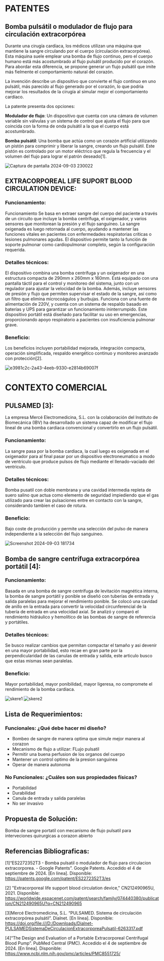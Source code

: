 # PATENTES
## Bomba pulsátil o modulador de flujo para circulación extracorpórea
Durante una cirugía cardíaca, los médicos utilizan una máquina que mantiene la sangre circulando por el cuerpo (circulación extracorpórea). Esta máquina suele emplear una bomba de flujo continuo, pero el cuerpo humano está más acostumbrado al flujo pulsátil producido por el corazón. Para abordar esta diferencia, se propone generar un flujo pulsátil que imite más fielmente el comportamiento natural del corazón.

La invención describe un dispositivo que convierte el flujo continuo en uno pulsátil, más parecido al flujo generado por el corazón, lo que podría mejorar los resultados de la cirugía al simular mejor el comportamiento cardíaco.

La patente presenta dos opciones:

**Modulador de flujo**: Un dispositivo que cuenta con una cámara de volumen variable sin válvulas y un sistema de control que ajusta el flujo para que coincida con la forma de onda pulsátil a la que el cuerpo está acostumbrado.

**Bomba pulsátil**: Una bomba que actúa como un corazón artificial utilizando un pistón para comprimir y liberar la sangre, creando un flujo pulsátil. Este pistón es controlado por un motor eléctrico que regula la frecuencia y el volumen del flujo para lograr el patrón deseado[1].

![Captura de pantalla 2024-09-03 230022](https://github.com/user-attachments/assets/c8416afe-c927-4de3-be02-824853ae2be8)
## EXTRACORPOREAL LIFE SUPORT BLOOD CIRCULATION DEVICE:
### Funcionamiento:
Funcionamiento
Se basa en extraer sangre del cuerpo del paciente a través de un circuito que incluye la bomba centrífuga, el oxigenador, y varios sensores que monitorean la presión y el flujo sanguíneo. La sangre oxigenada es luego retornada al cuerpo, ayudando a mantener las funciones vitales en pacientes con enfermedades respiratorias críticas o lesiones pulmonares agudas. El dispositivo permite tanto la función de soporte pulmonar como cardiopulmonar completo, según la configuración requerida.
### Detalles técnicos:
El dispositivo combina una bomba centrífuga y un oxigenador en una estructura compacta de 290mm x 260mm x 160mm. Está equipado con una pantalla táctil para el control y monitoreo del sistema, junto con un regulador para ajustar la velocidad de la bomba. Además, incluye sensores de presión y flujo que permiten supervisar el estado de la sangre, así como un filtro que elimina microcoágulos y burbujas. Funciona con una fuente de alimentación de 220V, y cuenta con un sistema de respaldo basado en baterías y UPS para garantizar un funcionamiento ininterrumpido. Este dispositivo portátil está diseñado para facilitar su uso en emergencias, proporcionando apoyo respiratorio a pacientes con insuficiencia pulmonar grave.
### Beneficio:
Los beneficios incluyen portabilidad mejorada, integración compacta, operación simplificada, respaldo energético continuo y monitoreo avanzado con protección[2].

![e3981c2c-2a43-4eeb-9330-e2814b69007f](https://github.com/user-attachments/assets/3d2136fd-ed2b-4f05-bb6c-a5c89a68b9cc)

# CONTEXTO COMERCIAL
## PULSAMED [3]:
La empresa Mercé Electromedicina, S.L. con la colaboración del lnstituto de Biomecánica (IBV) ha desarrollado un sistema capaz de modificar el flujo lineal de una bomba cardiaca convencional y convertirlo en un flujo pulsátil.
### Funcionamiento: 
La sangre pasa por la bomba cardiaca, la cual luego es oxigenada en el oxigenador para al final pasar por un dispositivo electroneumatico a modo de ventriculo que produce pulsos de flujo mediante el llenado-vaciado del ventriculo.
### Detalles técnicos: 
Bomba pusatil con doble membrana y una cavidad intermedia repleta de suero salino que actua como elemento de seguridad impiediendo que el gas utilizado para crear las pulsaciones entre en contacto con la sangre, considerando tambien el caso de rotura.
### Beneficio:
Bajo coste de producción y permite una selección del pulso de manera independiente a la selección del flujo sanguineo.

![Screenshot 2024-09-03 181734](https://github.com/user-attachments/assets/79b91ae0-d170-43d4-92b2-cff76a8185f2)

## Bomba de sangre centrífuga extracorpórea portátil [4]:
### Funcionamiento: 
Basada en una bomba de sangre centrífuga de levitación magnética interna, la bomba de sangre portátil y ponible se diseñó con tuberías de entrada y salida paralelas para mejorar el rendimiento ponible. Se colocó una cavidad de anillo en la entrada para convertir la velocidad circunferencial de la tubería de entrada en una velocidad axial. Se analizó y comparó el rendimiento hidráulico y hemolítico de las bombas de sangre de referencia y portátiles.
### Detalles técnicos: 
Se busco realizar cambios que permitan compactar el tamaño y asi devenir en una mayor portabilidad, esto recae en gran parte por la perpendicularidad de las canulas de entrada y salida, este articulo busco que estas mismas sean paralelas.
### Beneficio:
Mayor portabilidad, mayor ponibilidad, mayor ligeresa, no compromete el rendimiento de la bomba cardiaca.

![skere1](https://github.com/user-attachments/assets/66b8af4c-b3d5-4d81-afe5-9754d53eb951)
![skere2](https://github.com/user-attachments/assets/a901b03c-1860-4a6d-9a35-f0c373c05019)

## Lista de Requerimientos:

### Funcionales: ¿Qué debe hacer mi diseño? 
- Bombeo de sangre de manera optima que simule mejor manera al corazon
- Mecanismo de flujo a utilizar: FLujo pulsatil
- Permitir una buena perfusion de los organos del cuerpo
- Mantener un control optimo de la presion sanguinea
- Operar de manera autonoma
### No Funcionales: ¿Cuáles son sus propiedades físicas?
- Portabilidad
- Durabilidad
- Canula de entrada y salida paralelas
- No ser invasivo

## Propuesta de Solución:
Bomba de sangre portatil con mecanismo de flujo pulsatil para interveciones quirurgicas a corazon abierto
## Referencias Bibliograficas:
[1]“ES2272352T3 - Bomba pulsatil o modulador de flujo para circulacion extracorporea. - Google Patents”. Google Patents. Accedido el 4 de septiembre de 2024. [En línea]. Disponible: https://patents.google.com/patent/ES2272352T3/es

[2] "Extracorporeal life support blood circulation device," CN212490965U, 2021. Disponible: https://worldwide.espacenet.com/patent/search/family/074440380/publication/CN212490965U?q=CN212490965

[3]Mercé Electromedicina, S.L. “PULSAMED. Sistema de circulación extracorpórea pulsátil”. Dialnet. [En línea]. Disponible: https://doi.org/file:///D:/Downloads/Dialnet-PULSAMEDSistemaDeCirculacionExtracorporeaPulsatil-6263317.pdf

[4]“The Design and Evaluation of a Portable Extracorporeal Centrifugal Blood Pump”. PubMed Central (PMC). Accedido el 4 de septiembre de 2024. [En línea]. Disponible: https://www.ncbi.nlm.nih.gov/pmc/articles/PMC8551725/








